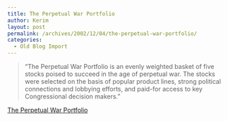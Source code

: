 ```yaml
---
title: The Perpetual War Portfolio
author: Kerim
layout: post
permalink: /archives/2002/12/04/the-perpetual-war-portfolio/
categories:
  - Old Blog Import
---
```


>   &#8220;The Perpetual War Portfolio is an evenly weighted basket of five stocks poised to succeed in the age of perpetual war. The stocks were selected on the basis of popular product lines, strong political connections and lobbying efforts, and paid-for access to key Congressional decision makers.&#8221;


<a href="http://www.dack.com/war/portfolio/" onclick="_gaq.push(['_trackEvent', 'outbound-article', 'http://www.dack.com/war/portfolio/', 'The Perpetual War Portfolio']);" >The Perpetual War Portfolio</a>

